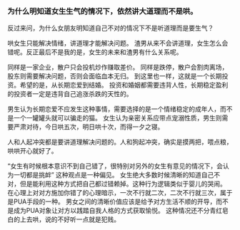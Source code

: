 ### 为什么明知道女生生气的情况下，依然讲大道理而不是哄。

反过来问，为什么女朋友明知道自己不对的情况下不是听道理而是要生气？

哄女生只能解决情绪，讲道理才能解决问题。
渣男从来不会讲道理，女生怎么会错呢。反正最后不是我的是，女生的未来和渣男有什么关系呢。

同样是一家企业，散户只会投机炒作赚取差价。
同样是跌停，散户会割肉离场，股东则需要解决问题，否则会面临血本无归。
到这里也一样，这就是一个长期投资。希望的是，从长期恋爱到结婚。
投资和婚姻都需要违背人性，长期稳定盈利的投资者一定是违背自己追涨杀跌的天性的。

男生认为长期恋爱不应发生这种事情，需要选择的是一个情绪稳定的成年人，而不是一个一罐罐头就可以骗走的猫。
女生认为亲密关系应带点宠溺性质，男生则需要严肃对待，今日哄五次，明日哄十次，而得一夕之寝。

人和人起冲突都是要讲道理解决问题的。人和狗起冲突，确实是摸两把，喂点粮，哄哄开心就好了。

“女生有时候根本意识不到自己错了，很特别对另外的女生有意见的情况下，会认为一切都是挑衅” 这种观点是一种偏见。
女生绝大多数时候清晰的知道自己不对，但是能利用这种方式把自己都过错赖掉。这种行为逻辑类似于婴儿的哭闹。
在心理上对对方施加你错了的心理暗示，一次不行就二次，二次不行就三次，属于是PUA手段的一种。
男女之间的清晰价值应该是给予对方生活不顺的开导，而不是成为PUA对象让对方以践踏自我人格的方式获取愉悦。
这种情况还不分青红皂白的上去哄，说的不好听一点就是犯贱。


